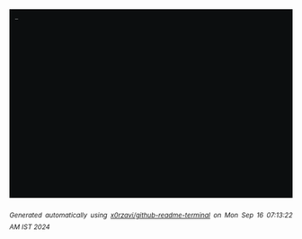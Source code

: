 <div align="justify">
<picture>
    <source media="(prefers-color-scheme: dark)" srcset="./output.gif">
    <source media="(prefers-color-scheme: light)" srcset="./output.gif">
    <img alt="GIFOS" src="output.gif">
</picture>

<sub><i>Generated automatically using [x0rzavi/github-readme-terminal](https://github.com/x0rzavi/github-readme-terminal) on Mon Sep 16 07:13:22 AM IST 2024</i></sub>

<!-- <details>
<summary>More details</summary>

</details> -->
</div>

<!-- Image deletion URL: NONE -->